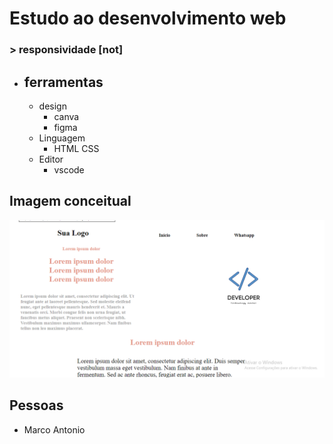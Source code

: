 # Estudo ao desenvolvimento web
### > responsividade [not]
-   ferramentas
    -
    -   design
        -   canva
        -   figma
    -   Linguagem
        -   HTML CSS
    -   Editor
        -   vscode
##  Imagem conceitual
![img](image_readme/img-site.png)
## Pessoas
-   Marco Antonio